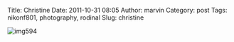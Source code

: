 Title: Christine
Date: 2011-10-31 08:05
Author: marvin
Category: post
Tags: nikonf801, photography, rodinal
Slug: christine

![img594]({filename}/images/6283091896_a3af9a5a45_b.jpg)

